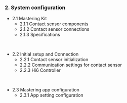 ### 2. System configuration

- 2.1 Mastering Kit
  - 2.1.1 Contact sensor components
  - 2.1.2 Contact sensor connections
  - 2.1.3 Specifications
<br>

- 2.2 Initial setup and Connection
  - 2.2.1 Contact sensor initialization
  - 2.2.2 Communication settings for contact sensor
  - 2.2.3 Hi6 Controller
<br>

- 2.3 Mastering app configuration
  - 2.3.1 App setting configuration